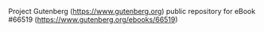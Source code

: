 Project Gutenberg (https://www.gutenberg.org) public repository for
eBook #66519 (https://www.gutenberg.org/ebooks/66519)
